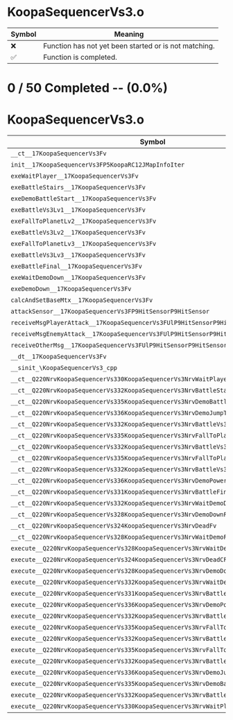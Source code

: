 # KoopaSequencerVs3.o
| Symbol | Meaning 
| ------------- | ------------- 
| :x: | Function has not yet been started or is not matching. 
| :white_check_mark: | Function is completed. 


# 0 / 50 Completed -- (0.0%)
# KoopaSequencerVs3.o
| Symbol | Decompiled? |
| ------------- | ------------- |
| `__ct__17KoopaSequencerVs3Fv` | :x: |
| `init__17KoopaSequencerVs3FP5KoopaRC12JMapInfoIter` | :x: |
| `exeWaitPlayer__17KoopaSequencerVs3Fv` | :x: |
| `exeBattleStairs__17KoopaSequencerVs3Fv` | :x: |
| `exeDemoBattleStart__17KoopaSequencerVs3Fv` | :x: |
| `exeBattleVs3Lv1__17KoopaSequencerVs3Fv` | :x: |
| `exeFallToPlanetLv2__17KoopaSequencerVs3Fv` | :x: |
| `exeBattleVs3Lv2__17KoopaSequencerVs3Fv` | :x: |
| `exeFallToPlanetLv3__17KoopaSequencerVs3Fv` | :x: |
| `exeBattleVs3Lv3__17KoopaSequencerVs3Fv` | :x: |
| `exeBattleFinal__17KoopaSequencerVs3Fv` | :x: |
| `exeWaitDemoDown__17KoopaSequencerVs3Fv` | :x: |
| `exeDemoDown__17KoopaSequencerVs3Fv` | :x: |
| `calcAndSetBaseMtx__17KoopaSequencerVs3Fv` | :x: |
| `attackSensor__17KoopaSequencerVs3FP9HitSensorP9HitSensor` | :x: |
| `receiveMsgPlayerAttack__17KoopaSequencerVs3FUlP9HitSensorP9HitSensor` | :x: |
| `receiveMsgEnemyAttack__17KoopaSequencerVs3FUlP9HitSensorP9HitSensor` | :x: |
| `receiveOtherMsg__17KoopaSequencerVs3FUlP9HitSensorP9HitSensor` | :x: |
| `__dt__17KoopaSequencerVs3Fv` | :x: |
| `__sinit_\KoopaSequencerVs3_cpp` | :x: |
| `__ct__Q220NrvKoopaSequencerVs330KoopaSequencerVs3NrvWaitPlayerFv` | :x: |
| `__ct__Q220NrvKoopaSequencerVs332KoopaSequencerVs3NrvBattleStairsFv` | :x: |
| `__ct__Q220NrvKoopaSequencerVs335KoopaSequencerVs3NrvDemoBattleStartFv` | :x: |
| `__ct__Q220NrvKoopaSequencerVs336KoopaSequencerVs3NrvDemoJumpToPlanetFv` | :x: |
| `__ct__Q220NrvKoopaSequencerVs332KoopaSequencerVs3NrvBattleVs3Lv1Fv` | :x: |
| `__ct__Q220NrvKoopaSequencerVs335KoopaSequencerVs3NrvFallToPlanetLv2Fv` | :x: |
| `__ct__Q220NrvKoopaSequencerVs332KoopaSequencerVs3NrvBattleVs3Lv2Fv` | :x: |
| `__ct__Q220NrvKoopaSequencerVs335KoopaSequencerVs3NrvFallToPlanetLv3Fv` | :x: |
| `__ct__Q220NrvKoopaSequencerVs332KoopaSequencerVs3NrvBattleVs3Lv3Fv` | :x: |
| `__ct__Q220NrvKoopaSequencerVs336KoopaSequencerVs3NrvDemoPowerUpFinalFv` | :x: |
| `__ct__Q220NrvKoopaSequencerVs331KoopaSequencerVs3NrvBattleFinalFv` | :x: |
| `__ct__Q220NrvKoopaSequencerVs332KoopaSequencerVs3NrvWaitDemoDownFv` | :x: |
| `__ct__Q220NrvKoopaSequencerVs328KoopaSequencerVs3NrvDemoDownFv` | :x: |
| `__ct__Q220NrvKoopaSequencerVs324KoopaSequencerVs3NrvDeadFv` | :x: |
| `__ct__Q220NrvKoopaSequencerVs328KoopaSequencerVs3NrvWaitDemoFv` | :x: |
| `execute__Q220NrvKoopaSequencerVs328KoopaSequencerVs3NrvWaitDemoCFP5Spine` | :x: |
| `execute__Q220NrvKoopaSequencerVs324KoopaSequencerVs3NrvDeadCFP5Spine` | :x: |
| `execute__Q220NrvKoopaSequencerVs328KoopaSequencerVs3NrvDemoDownCFP5Spine` | :x: |
| `execute__Q220NrvKoopaSequencerVs332KoopaSequencerVs3NrvWaitDemoDownCFP5Spine` | :x: |
| `execute__Q220NrvKoopaSequencerVs331KoopaSequencerVs3NrvBattleFinalCFP5Spine` | :x: |
| `execute__Q220NrvKoopaSequencerVs336KoopaSequencerVs3NrvDemoPowerUpFinalCFP5Spine` | :x: |
| `execute__Q220NrvKoopaSequencerVs332KoopaSequencerVs3NrvBattleVs3Lv3CFP5Spine` | :x: |
| `execute__Q220NrvKoopaSequencerVs335KoopaSequencerVs3NrvFallToPlanetLv3CFP5Spine` | :x: |
| `execute__Q220NrvKoopaSequencerVs332KoopaSequencerVs3NrvBattleVs3Lv2CFP5Spine` | :x: |
| `execute__Q220NrvKoopaSequencerVs335KoopaSequencerVs3NrvFallToPlanetLv2CFP5Spine` | :x: |
| `execute__Q220NrvKoopaSequencerVs332KoopaSequencerVs3NrvBattleVs3Lv1CFP5Spine` | :x: |
| `execute__Q220NrvKoopaSequencerVs336KoopaSequencerVs3NrvDemoJumpToPlanetCFP5Spine` | :x: |
| `execute__Q220NrvKoopaSequencerVs335KoopaSequencerVs3NrvDemoBattleStartCFP5Spine` | :x: |
| `execute__Q220NrvKoopaSequencerVs332KoopaSequencerVs3NrvBattleStairsCFP5Spine` | :x: |
| `execute__Q220NrvKoopaSequencerVs330KoopaSequencerVs3NrvWaitPlayerCFP5Spine` | :x: |
